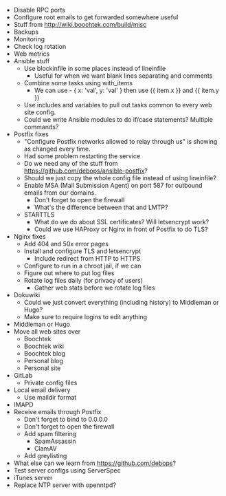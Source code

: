 * Disable RPC ports
* Configure root emails to get forwarded somewhere useful
* Stuff from http://wiki.boochtek.com/build/misc
* Backups
* Monitoring
* Check log rotation
* Web metrics
* Ansible stuff
    * Use blockinfile in some places instead of lineinfile
        * Useful for when we want blank lines separating and comments
    * Combine some tasks using with_items
        * We can use - { x: 'val', y: 'val' } then use {{ item.x }} and {{ item.y }}
    * Use includes and variables to pull out tasks common to every web site config.
    * Could we write Ansible modules to do if/case statements? Multiple commands?
* Postfix fixes
    * "Configure Postfix networks allowed to relay through us" is showing as changed every time.
    * Had some problem restarting the service
    * Do we need any of the stuff from https://github.com/debops/ansible-postfix?
    * Should we just copy the whole config file instead of using lineinfile?
    * Enable MSA (Mail Submission Agent) on port 587 for outbound emails from our domains.
        * Don't forget to open the firewall
        * What's the difference between that and LMTP?
    * STARTTLS
        * What do we do about SSL certificates? Will letsencrypt work?
        * Could we use HAProxy or Nginx in front of Postfix to do TLS?
* Nginx fixes
    * Add 404 and 50x error pages
    * Install and configure TLS and letsencrypt
        * Include redirect from HTTP to HTTPS
    * Configure to run in a chroot jail, if we can
    * Figure out where to put log files
    * Rotate log files daily (for privacy of users)
        * Gather web stats before we rotate log files
* Dokuwiki
    * Could we just convert everything (including history) to Middleman or Hugo?
    * Make sure to require logins to edit anything
* Middleman or Hugo
* Move all web sites over
    * Boochtek
    * Boochtek wiki
    * Boochtek blog
    * Personal blog
    * Personal site
* GitLab
    * Private config files
* Local email delivery
    * Use maildir format
* IMAPD
* Receive emails through Postfix
    * Don't forget to bind to 0.0.0.0
    * Don't forget to open the firewall
    * Add spam filtering
        * SpamAssassin
        * ClamAV
    * Add greylisting
* What else can we learn from https://github.com/debops?
* Test server configs using ServerSpec
* iTunes server
* Replace NTP server with openntpd?

